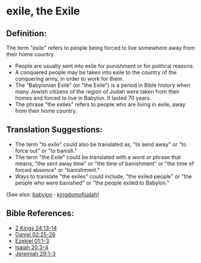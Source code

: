 # exile, the Exile #

## Definition: ##

The term "exile" refers to people being forced to live somewhere away from their home country.

* People are usually sent into exile for punishment or for political reasons.
* A conquered people may be taken into exile to the country of the conquering army, in order to work for them.
* The "Babylonian Exile" (or "the Exile") is a period in Bible history when many Jewish citizens of the region of Judah were taken from their homes and forced to live in Babylon. It lasted 70 years.
* The phrase "the exiles" refers to people who are living in exile, away from their home country.

## Translation Suggestions: ##

* The term "to exile" could also be translated as, "to send away" or "to force out" or "to banish."
* The term "the Exile" could be translated with a word or phrase that means, "the sent away time" or "the time of banishment" or "the time of forced absence" or "banishment."
* Ways to translate "the exiles" could include, "the exiled people" or "the people who were banished" or "the people exiled to Babylon."

(See also: [babylon](../other/babylon.md) **·** [kingdomofjudah](../other/kingdomofjudah.md))

## Bible References: ##

* [2 Kings 24:13-14](https://door43.org/en/bible/notes/2ki/24/13)
* [Daniel 02:25-26](https://door43.org/en/bible/notes/dan/02/25)
* [Ezekiel 01:1-3](https://door43.org/en/bible/notes/ezk/01/01)
* [Isaiah 20:3-4](https://door43.org/en/bible/notes/isa/20/03)
* [Jeremiah 29:1-3](https://door43.org/en/bible/notes/jer/29/01)

